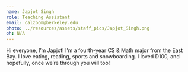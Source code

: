 ```yaml
---
name: Japjot Singh
role: Teaching Assistant
email: calzoom@berkeley.edu
photo: ../resources/assets/staff_pics/Japjot_Singh.png
oh: N/A
---
```


Hi everyone, I’m Japjot! I’m a fourth-year CS & Math major from the East Bay. I love eating, reading, sports and snowboarding. I loved D100, and hopefully, once we’re through you will too!
